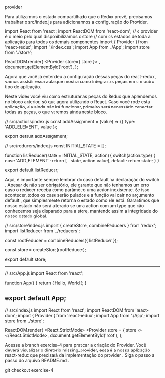 provider

Para utilizarmos o estado compartilhado que o Redux provê, precisamos trabalhar o src/index.js para adicionarmos a configuração do Provider.

import React from 'react';
import ReactDOM from 'react-dom';
// o provider é o meio pelo qual disponibilizamos o store
// com os estados de toda a aplicação para todos os demais componentes
import { Provider } from 'react-redux';
import './index.css';
import App from './App';
import store from './store';

ReactDOM.render(
  <Provider store={ store }>
    <App />
  </Provider>,
  document.getElementById('root'),
);

Agora que você já entendeu a configuração dessas peças do react-redux, vamos assistir essa aula que mostra como integrar as peças em um outro tipo de aplicação.


Neste vídeo você viu como estruturar as peças do Redux que aprendemos no bloco anterior, só que agora utilizando o React. Caso você rode esta aplicação, ela ainda não irá funcionar, primeiro será necessário conectar todas as peças, o que veremos ainda neste bloco.


// src/actions/index.js
const addAssignment = (value) => ({ type: 'ADD_ELEMENT', value });

export default addAssignment;

// src/reducers/index.js
const INITIAL_STATE = [];

function listReducer(state = INITIAL_STATE, action) {
  switch(action.type) {
    case 'ADD_ELEMENT':
      return [...state, action.value];
    default:
      return state;
  }
}

export default listReducer;

Aqui, é importante sempre lembrar do caso default na declaração do switch . Apesar de não ser obrigatório, ele garante que não tenhamos um erro caso o reducer receba como parâmetro uma action inexistente. Se isso acontecer, todos os case serão pulados e a função vai cair no argumento default , que simplesmente retorna o estado como ele está. Garantimos que nosso estado não será alterado se uma action com um type que não conhecemos seja disparado para a store, mantendo assim a integridade do nosso estado global.


// src/store/index.js
import { createStore, combineReducers } from 'redux';
import listReducer from '../reducers';

const rootReducer = combineReducers({ listReducer });

const store = createStore(rootReducer);

export default store;

-------------------------

// src/App.js
import React from 'react';

function App() {
  return (
    <span> Hello, World </span>
  );
}

export default App;
---------------------------

// src/index.js
import React from 'react';
import ReactDOM from 'react-dom';
import { Provider } from 'react-redux';
import App from './App';
import store from './store';

ReactDOM.render(
  <React.StrictMode>
    <Provider store = { store }>
      <App />
    </Provider>
  </React.StrictMode>,
  document.getElementById('root'),
);

Acesse a branch exercise-4 para praticar a criação do Provider. Você deverá visualizar o diretório missing_provider, essa é a nossa aplicação react-redux que precisará da implementação do provider . Siga o passo a passo do arquivo README.md .

git checkout exercise-4


